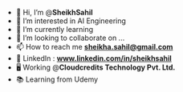 - 👋 Hi, I’m @**SheikhSahil**
- 👀 I’m interested in AI Engineering
- 🌱 I’m currently learning 
- 💞️ I’m looking to collaborate on ...
- 📫 How to reach me **sheikha.sahil@gmail.com**
- 📲 LinkedIn : **www.linkedin.com/in/sheikhsahil**
- 🖥️ Working @**Cloudcredits Technology Pvt. Ltd.**
- 📚 Learning from Udemy


<!---
SheikhSahil-SDE/SheikhSahil-SDE is a ✨ special ✨ repository because its `README.md` (this file) appears on your GitHub profile.
You can click the Preview link to take a look at your changes.
--->
